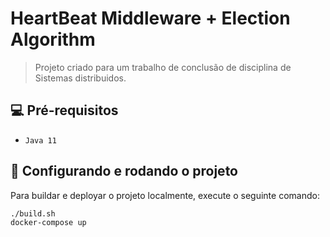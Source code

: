 # HeartBeat Middleware + Election Algorithm


> Projeto criado para um trabalho de conclusão de disciplina de Sistemas distribuidos.


## 💻 Pré-requisitos

* `Java 11`

## 🚀 Configurando e rodando o projeto

Para buildar e deployar o projeto localmente, execute o seguinte comando:

```
./build.sh
docker-compose up
